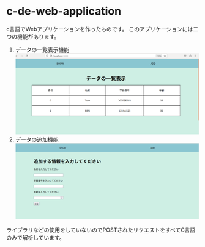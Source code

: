 # c-de-web-application
c言語でWebアプリケーションを作ったものです。
このアプリケーションには二つの機能があります。
1. データの一覧表示機能
![home](https://github.com/Yuzukinikoniko/c-de-web-application/blob/main/%E3%82%B9%E3%82%AF%E3%83%AA%E3%83%BC%E3%83%B3%E3%82%B7%E3%83%A7%E3%83%83%E3%83%88%202023-02-13%20213255.png)
2. データの追加機能
![add](https://github.com/Yuzukinikoniko/c-de-web-application/blob/main/%E3%82%B9%E3%82%AF%E3%83%AA%E3%83%BC%E3%83%B3%E3%82%B7%E3%83%A7%E3%83%83%E3%83%88%202023-02-13%20212910.png)
  
ライブラリなどの使用をしていないのでPOSTされたリクエストをすべてC言語のみで解析しています。
